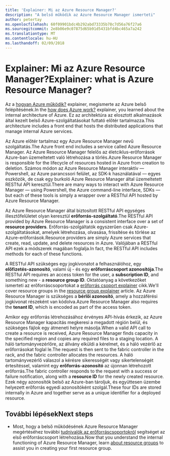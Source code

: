 ```yaml
---
title: 'Explainer: Mi az Azure Resource Manager?'
description: "A belső működik az Azure Resource Manager ismerteti"
author: petertay
ms.openlocfilehash: 60f09901bdc4b292abd73335b78c7d56a76f27a6
ms.sourcegitcommit: 2e8b06e9c07875d65b91d5431bfd4bc465a7a242
ms.translationtype: MT
ms.contentlocale: hu-HU
ms.lasthandoff: 02/09/2018
---
```

# <a name="explainer-what-is-azure-resource-manager"></a><span data-ttu-id="aa2b6-103">Explainer: Mi az Azure Resource Manager?</span><span class="sxs-lookup"><span data-stu-id="aa2b6-103">Explainer: what is Azure Resource Manager?</span></span>

<span data-ttu-id="aa2b6-104">Az a [hogyan Azure működik?](azure-explainer.md) explainer, megismerte az Azure belső felépítésének.</span><span class="sxs-lookup"><span data-stu-id="aa2b6-104">In the [how does Azure work?](azure-explainer.md) explainer, you learned about the internal architecture of Azure.</span></span> <span data-ttu-id="aa2b6-105">Ez az architektúra az elosztott alkalmazások által kezelt belső Azure-szolgáltatásokat futtató előtér tartalmazza.</span><span class="sxs-lookup"><span data-stu-id="aa2b6-105">This architecture includes a front end that hosts the distributed applications that manage internal Azure services.</span></span>

<span data-ttu-id="aa2b6-106">Az Azure előtér tartalmaz egy Azure Resource Manager nevű szolgáltatás.</span><span class="sxs-lookup"><span data-stu-id="aa2b6-106">The Azure front end includes a service called Azure Resource Manager.</span></span> <span data-ttu-id="aa2b6-107">Az Azure Resource Manager felelős az életciklus-erőforrások Azure-ban üzemeltetett való létrehozása a törlés.</span><span class="sxs-lookup"><span data-stu-id="aa2b6-107">Azure Resource Manager is responsible for the lifecycle of resources hosted in Azure from creation to deletion.</span></span> <span data-ttu-id="aa2b6-108">Számos módon az Azure Resource Manager interaktív &mdash; Powershell, az Azure parancssori felület, az SDK-k használatával &mdash; egyes eszközök, de csak egy burkoló Azure Resource Manager által üzemeltetett RESTful API keresztül.</span><span class="sxs-lookup"><span data-stu-id="aa2b6-108">There are many ways to interact with Azure Resource Manager &mdash; using Powershell, the Azure command-line interface, SDKs &mdash; but each of these tools is simply a wrapper over a RESTful API hosted by Azure Resource Manager.</span></span>

<span data-ttu-id="aa2b6-109">Az Azure Resource Manager által biztosított RESTful API egységes illesztőfelületet olyan keresztül **erőforrás-szolgáltató**.</span><span class="sxs-lookup"><span data-stu-id="aa2b6-109">The RESTful API provided by Azure Resource Manager is a consistent interface over a set of **resource providers**.</span></span> <span data-ttu-id="aa2b6-110">Erőforrás-szolgáltatók egyszerűen csak Azure-szolgáltatásokat, amelyek létrehozása, olvasása, frissítése és törlése az Azure-erőforrások.</span><span class="sxs-lookup"><span data-stu-id="aa2b6-110">Resource providers are simply Azure services that create, read, update, and delete resources in Azure.</span></span> <span data-ttu-id="aa2b6-111">Valójában a RESTful API ezek a módszerek magában foglalja.</span><span class="sxs-lookup"><span data-stu-id="aa2b6-111">In fact, the RESTful API includes methods for each of these functions.</span></span> 

<span data-ttu-id="aa2b6-112">A RESTful API szükséges egy jogkivonatot a felhasználóhoz, egy **előfizetés-azonosító**, valami új - és egy **erőforráscsoport azonosítója**.</span><span class="sxs-lookup"><span data-stu-id="aa2b6-112">The RESTful API requires an access token for the user, a **subscription ID**, and something new - a **resource group ID**.</span></span> <span data-ttu-id="aa2b6-113">Oktatóanyag a következőket ismerteti az erőforráscsoportokat a [erőforrás csoport explainer](resource-group-explainer.md) cikk.</span><span class="sxs-lookup"><span data-stu-id="aa2b6-113">We'll cover resource groups in the [resource group explainer](resource-group-explainer.md) article.</span></span> <span data-ttu-id="aa2b6-114">Az Azure Resource Manager is szükséges a **bérlői azonosító**, amely a hozzáférési jogkivonat részeként van kódolva.</span><span class="sxs-lookup"><span data-stu-id="aa2b6-114">Azure Resource Manager also requires the **tenant ID**, which is encoded as part of the access token.</span></span> 

<span data-ttu-id="aa2b6-115">Amikor egy erőforrás létrehozásához érvényes API-hívás érkezik, az Azure Resource Manager kapacitás megkeresi a megadott régión belül, és szükséges fájlok egy átmeneti helyre másolja.</span><span class="sxs-lookup"><span data-stu-id="aa2b6-115">When a valid API call to create a resource is received, Azure Resource Manager finds capacity in the specified region and copies any required files to a staging location.</span></span> <span data-ttu-id="aa2b6-116">A háló tartományvezérlőre, az állvány elküldi a kérelmet, és a háló vezérlő az erőforrásokat foglal le.</span><span class="sxs-lookup"><span data-stu-id="aa2b6-116">The request is then sent to the fabric controller in the rack, and the fabric controller allocates the resources.</span></span> <span data-ttu-id="aa2b6-117">A háló tartományvezérlő válaszol a kérésre sikerességét vagy sikertelenségét értesítéssel, valamint egy **erőforrás-azonosító** az újonnan létrehozott erőforrás.</span><span class="sxs-lookup"><span data-stu-id="aa2b6-117">The fabric controller responds to the request with a success or failure notification, along with a **resource ID** for the newly created resource.</span></span> <span data-ttu-id="aa2b6-118">Ezek négy azonosítók belső az Azure-ban tároljuk, és együttesen üzembe helyezett erőforrás egyedi azonosítóként szolgál.</span><span class="sxs-lookup"><span data-stu-id="aa2b6-118">These four IDs are stored internally in Azure and together serve as a unique identifier for a deployed resource.</span></span>

## <a name="next-steps"></a><span data-ttu-id="aa2b6-119">További lépések</span><span class="sxs-lookup"><span data-stu-id="aa2b6-119">Next steps</span></span>

* <span data-ttu-id="aa2b6-120">Most, hogy a belső működésének Azure Resource Manager megértéséhez további [tudnivalók az erőforráscsoportokról](resource-group-explainer.md) segítséget az első erőforráscsoport létrehozása.</span><span class="sxs-lookup"><span data-stu-id="aa2b6-120">Now that you understand the internal functioning of Azure Resource Manager, learn [about resource groups](resource-group-explainer.md) to assist you in creating your first resource group.</span></span>
